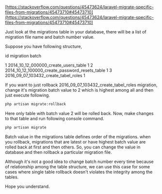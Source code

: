 
[https://stackoverflow.com/questions/45473624/laravel-migrate-specific-files-from-migrations/45473710#45473710](https://stackoverflow.com/questions/45473624/laravel-migrate-specific-files-from-migrations/45473710#45473710) 

Just look at the migrations table in your database, there will be a list of migration file name and batch number value.

Suppose you have following structure,

id     migration                                           batch

1      2014_10_12_000000_create_users_table                  1 
2      2014_10_12_100000_create_password_resets_table        1
3      2016_09_07_103432_create_tabel_roles                  1


If you want to just rollback 2016_09_07_103432_create_tabel_roles migration, change it's migration batch value to 2 which is highest among all and then just execute following.

```bash
php artisan migrate:rollback
```
Here only table with batch value 2 will be rolled back. Now, make changes to that table and run following console command.

```bash 
php artisan migrate
```

Batch value in the migrations table defines order of the migrations. when you rollback, migrations that are latest or have highest batch value are rolled back at first and then others. So, you can change the value in database and then rollback a particular migration file.

Although it's not a good idea to change batch number every time because of relationship among the table structure, we can use this case for some cases where single table rollback doesn't violates the integrity among the tables.

Hope you understand.
